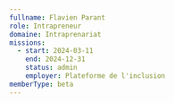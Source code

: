 ```yaml
---
fullname: Flavien Parant
role: Intrapreneur
domaine: Intraprenariat
missions:
  - start: 2024-03-11
    end: 2024-12-31
    status: admin
    employer: Plateforme de l'inclusion
memberType: beta
---
```

